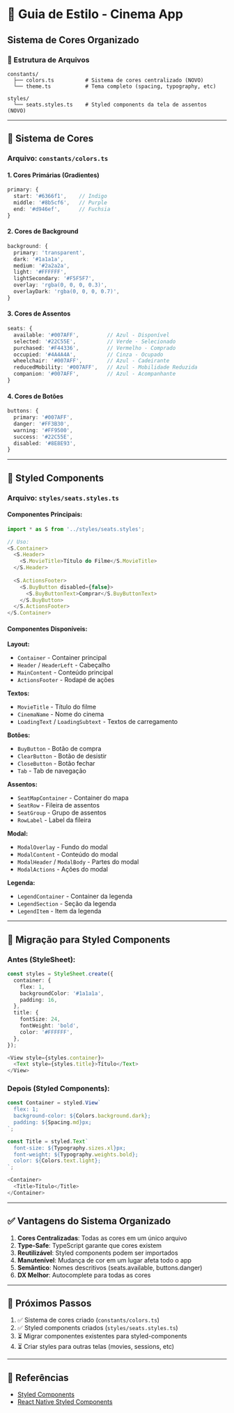 # 🎨 Guia de Estilo - Cinema App

## Sistema de Cores Organizado

### 📁 Estrutura de Arquivos

```
constants/
  ├── colors.ts          # Sistema de cores centralizado (NOVO)
  └── theme.ts           # Tema completo (spacing, typography, etc)

styles/
  └── seats.styles.ts    # Styled components da tela de assentos (NOVO)
```

---

## 🎨 Sistema de Cores

### Arquivo: `constants/colors.ts`

#### 1. Cores Primárias (Gradientes)
```typescript
primary: {
  start: '#6366f1',    // Indigo
  middle: '#8b5cf6',   // Purple
  end: '#d946ef',      // Fuchsia
}
```

#### 2. Cores de Background
```typescript
background: {
  primary: 'transparent',
  dark: '#1a1a1a',
  medium: '#2a2a2a',
  light: '#FFFFFF',
  lightSecondary: '#F5F5F7',
  overlay: 'rgba(0, 0, 0, 0.3)',
  overlayDark: 'rgba(0, 0, 0, 0.7)',
}
```

#### 3. Cores de Assentos
```typescript
seats: {
  available: '#007AFF',         // Azul - Disponível
  selected: '#22C55E',          // Verde - Selecionado
  purchased: '#F44336',         // Vermelho - Comprado
  occupied: '#4A4A4A',          // Cinza - Ocupado
  wheelchair: '#007AFF',        // Azul - Cadeirante
  reducedMobility: '#007AFF',   // Azul - Mobilidade Reduzida
  companion: '#007AFF',         // Azul - Acompanhante
}
```

#### 4. Cores de Botões
```typescript
buttons: {
  primary: '#007AFF',
  danger: '#FF3B30',
  warning: '#FF9500',
  success: '#22C55E',
  disabled: '#8E8E93',
}
```

---

## 💅 Styled Components

### Arquivo: `styles/seats.styles.ts`

#### Componentes Principais:

```typescript
import * as S from '../styles/seats.styles';

// Uso:
<S.Container>
  <S.Header>
    <S.MovieTitle>Título do Filme</S.MovieTitle>
  </S.Header>
  
  <S.ActionsFooter>
    <S.BuyButton disabled={false}>
      <S.BuyButtonText>Comprar</S.BuyButtonText>
    </S.BuyButton>
  </S.ActionsFooter>
</S.Container>
```

#### Componentes Disponíveis:

**Layout:**
- `Container` - Container principal
- `Header` / `HeaderLeft` - Cabeçalho
- `MainContent` - Conteúdo principal
- `ActionsFooter` - Rodapé de ações

**Textos:**
- `MovieTitle` - Título do filme
- `CinemaName` - Nome do cinema
- `LoadingText` / `LoadingSubtext` - Textos de carregamento

**Botões:**
- `BuyButton` - Botão de compra
- `ClearButton` - Botão de desistir
- `CloseButton` - Botão fechar
- `Tab` - Tab de navegação

**Assentos:**
- `SeatMapContainer` - Container do mapa
- `SeatRow` - Fileira de assentos
- `SeatGroup` - Grupo de assentos
- `RowLabel` - Label da fileira

**Modal:**
- `ModalOverlay` - Fundo do modal
- `ModalContent` - Conteúdo do modal
- `ModalHeader` / `ModalBody` - Partes do modal
- `ModalActions` - Ações do modal

**Legenda:**
- `LegendContainer` - Container da legenda
- `LegendSection` - Seção da legenda
- `LegendItem` - Item da legenda

---

## 📝 Migração para Styled Components

### Antes (StyleSheet):
```typescript
const styles = StyleSheet.create({
  container: {
    flex: 1,
    backgroundColor: '#1a1a1a',
    padding: 16,
  },
  title: {
    fontSize: 24,
    fontWeight: 'bold',
    color: '#FFFFFF',
  },
});

<View style={styles.container}>
  <Text style={styles.title}>Título</Text>
</View>
```

### Depois (Styled Components):
```typescript
const Container = styled.View`
  flex: 1;
  background-color: ${Colors.background.dark};
  padding: ${Spacing.md}px;
`;

const Title = styled.Text`
  font-size: ${Typography.sizes.xl}px;
  font-weight: ${Typography.weights.bold};
  color: ${Colors.text.light};
`;

<Container>
  <Title>Título</Title>
</Container>
```

---

## ✅ Vantagens do Sistema Organizado

1. **Cores Centralizadas**: Todas as cores em um único arquivo
2. **Type-Safe**: TypeScript garante que cores existem
3. **Reutilizável**: Styled components podem ser importados
4. **Manutenível**: Mudança de cor em um lugar afeta todo o app
5. **Semântico**: Nomes descritivos (seats.available, buttons.danger)
6. **DX Melhor**: Autocomplete para todas as cores

---

## 🚀 Próximos Passos

1. ✅ Sistema de cores criado (`constants/colors.ts`)
2. ✅ Styled components criados (`styles/seats.styles.ts`)
3. ⏳ Migrar componentes existentes para styled-components
4. ⏳ Criar styles para outras telas (movies, sessions, etc)

---

## 📖 Referências

- [Styled Components](https://styled-components.com/)
- [React Native Styled Components](https://styled-components.com/docs/basics#react-native)

